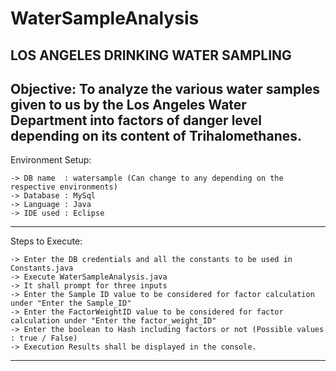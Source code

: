 # WaterSampleAnalysis

LOS ANGELES DRINKING WATER SAMPLING
-----------------------------------------------------------------------------------------------------------------------------------------										
Objective:
To analyze the various water samples given to us by the Los Angeles Water Department into factors of danger level depending on its content of Trihalomethanes.
-----------------------------------------------------------------------------------------------------------------------------------------	   
Environment Setup:

	-> DB name	: watersample (Can change to any depending on the respective environments)
	-> Database	: MySql
	-> Language	: Java
	-> IDE used	: Eclipse
------------------------------------------------------------------------------------------------------------------------------------------
Steps to Execute:

	-> Enter the DB credentials and all the constants to be used in Constants.java
	-> Execute WaterSampleAnalysis.java 
	-> It shall prompt for three inputs
	-> Enter the Sample ID value to be considered for factor calculation under "Enter the Sample_ID"
	-> Enter the FactorWeightID value to be considered for factor calculation under "Enter the factor_weight_ID"
	-> Enter the boolean to Hash including factors or not (Possible values : true / False)
	-> Execution Results shall be displayed in the console. 
	 
-----------------------------------------------------------------------------------------------------------------------------------------	
